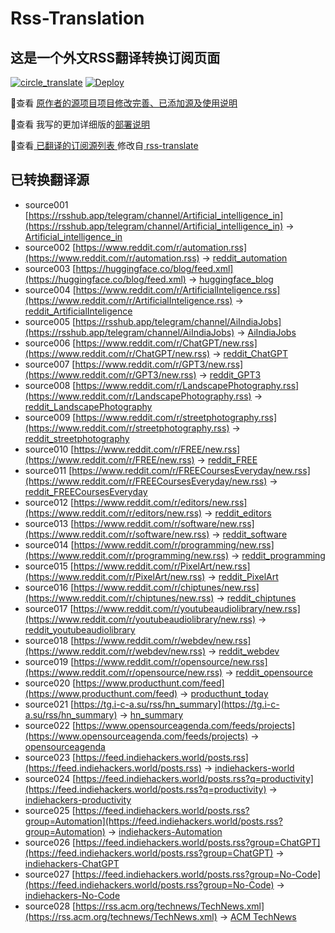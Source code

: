 #  Rss-Translation

## 这是一个外文RSS翻译转换订阅页面 

[![circle_translate](https://github.com/tjsky/Rss-Translation/actions/workflows/circle_translate.yml/badge.svg)](https://github.com/tjsky/Rss-Translation/actions/workflows/circle_translate.yml) [![Deploy](https://github.com/tjsky/Rss-Translation/actions/workflows/jekyll-gh-pages.yml/badge.svg)](https://github.com/tjsky/Rss-Translation/actions/workflows/jekyll-gh-pages.yml)

 📢查看 [原作者的源项目项目修改完善、已添加源及使用说明](https://github.com/tjsky/Rss-Translation/tree/main/illustrate) 

 📢查看 我写的更加详细版的[部署说明](https://www.tjsky.net/tutorial/801)

 📢查看[ 已翻译的订阅源列表 ](https://tjsky.github.io/Rss-Translation) 修改自[ rss-translate ](https://github.com/rcy1314/Rss-Translation)

## 已转换翻译源
 - source001 [https://rsshub.app/telegram/channel/Artificial_intelligence_in](https://rsshub.app/telegram/channel/Artificial_intelligence_in) -> [Artificial_intelligence_in](rss/Artificial_intelligence_in.xml)
 - source002 [https://www.reddit.com/r/automation.rss](https://www.reddit.com/r/automation.rss) -> [reddit_automation](rss/reddit_automation.xml)
 - source003 [https://huggingface.co/blog/feed.xml](https://huggingface.co/blog/feed.xml) -> [huggingface_blog](rss/huggingface_blog.xml)
 - source004 [https://www.reddit.com/r/ArtificialInteligence.rss](https://www.reddit.com/r/ArtificialInteligence.rss) -> [reddit_ArtificialInteligence](rss/reddit_ArtificialInteligence.xml)
 - source005 [https://rsshub.app/telegram/channel/AiIndiaJobs](https://rsshub.app/telegram/channel/AiIndiaJobs) -> [AiIndiaJobs](rss/AiIndiaJobs.xml)
 - source006 [https://www.reddit.com/r/ChatGPT/new.rss](https://www.reddit.com/r/ChatGPT/new.rss) -> [reddit_ChatGPT](rss/reddit_ChatGPT.xml)
 - source007 [https://www.reddit.com/r/GPT3/new.rss](https://www.reddit.com/r/GPT3/new.rss) -> [reddit_GPT3](rss/reddit_GPT3.xml)
 - source008 [https://www.reddit.com/r/LandscapePhotography.rss](https://www.reddit.com/r/LandscapePhotography.rss) -> [reddit_LandscapePhotography](rss/reddit_LandscapePhotography.xml)
 - source009 [https://www.reddit.com/r/streetphotography.rss](https://www.reddit.com/r/streetphotography.rss) -> [reddit_streetphotography](rss/reddit_streetphotography.xml)
 - source010 [https://www.reddit.com/r/FREE/new.rss](https://www.reddit.com/r/FREE/new.rss) -> [reddit_FREE](rss/reddit_FREE.xml)
 - source011 [https://www.reddit.com/r/FREECoursesEveryday/new.rss](https://www.reddit.com/r/FREECoursesEveryday/new.rss) -> [reddit_FREECoursesEveryday](rss/reddit_FREECoursesEveryday.xml)
 - source012 [https://www.reddit.com/r/editors/new.rss](https://www.reddit.com/r/editors/new.rss) -> [reddit_editors](rss/reddit_editors.xml)
 - source013 [https://www.reddit.com/r/software/new.rss](https://www.reddit.com/r/software/new.rss) -> [reddit_software](rss/reddit_software.xml)
 - source014 [https://www.reddit.com/r/programming/new.rss](https://www.reddit.com/r/programming/new.rss) -> [reddit_programming](rss/reddit_programming.xml)
 - source015 [https://www.reddit.com/r/PixelArt/new.rss](https://www.reddit.com/r/PixelArt/new.rss) -> [reddit_PixelArt](rss/reddit_PixelArt.xml)
 - source016 [https://www.reddit.com/r/chiptunes/new.rss](https://www.reddit.com/r/chiptunes/new.rss) -> [reddit_chiptunes](rss/reddit_chiptunes.xml)
 - source017 [https://www.reddit.com/r/youtubeaudiolibrary/new.rss](https://www.reddit.com/r/youtubeaudiolibrary/new.rss) -> [reddit_youtubeaudiolibrary](rss/reddit_youtubeaudiolibrary.xml)
 - source018 [https://www.reddit.com/r/webdev/new.rss](https://www.reddit.com/r/webdev/new.rss) -> [reddit_webdev](rss/reddit_webdev.xml)
 - source019 [https://www.reddit.com/r/opensource/new.rss](https://www.reddit.com/r/opensource/new.rss) -> [reddit_opensource](rss/reddit_opensource.xml)
 - source020 [https://www.producthunt.com/feed](https://www.producthunt.com/feed) -> [producthunt_today](rss/producthunt_today.xml)
 - source021 [https://tg.i-c-a.su/rss/hn_summary](https://tg.i-c-a.su/rss/hn_summary) -> [hn_summary](rss/hn_summary.xml)
 - source022 [https://www.opensourceagenda.com/feeds/projects](https://www.opensourceagenda.com/feeds/projects) -> [opensourceagenda](rss/opensourceagenda.xml)
 - source023 [https://feed.indiehackers.world/posts.rss](https://feed.indiehackers.world/posts.rss) -> [indiehackers-world](rss/indiehackers-world.xml)
 - source024 [https://feed.indiehackers.world/posts.rss?q=productivity](https://feed.indiehackers.world/posts.rss?q=productivity) -> [indiehackers-productivity](rss/indiehackers-productivity.xml)
 - source025 [https://feed.indiehackers.world/posts.rss?group=Automation](https://feed.indiehackers.world/posts.rss?group=Automation) -> [indiehackers-Automation](rss/indiehackers-Automation.xml)
 - source026 [https://feed.indiehackers.world/posts.rss?group=ChatGPT](https://feed.indiehackers.world/posts.rss?group=ChatGPT) -> [indiehackers-ChatGPT](rss/indiehackers-ChatGPT.xml)
 - source027 [https://feed.indiehackers.world/posts.rss?group=No-Code](https://feed.indiehackers.world/posts.rss?group=No-Code) -> [indiehackers-No-Code](rss/indiehackers-No-Code.xml)
 - source028 [https://rss.acm.org/technews/TechNews.xml](https://rss.acm.org/technews/TechNews.xml) -> [ACM TechNews](rss/ACM%20TechNews.xml)
